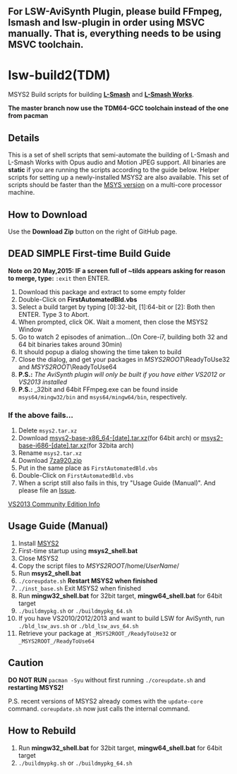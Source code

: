 ## For LSW-AviSynth Plugin, please build FFmpeg, lsmash and lsw-plugin in order using MSVC manually. That is, everything needs to be using MSVC toolchain.

# lsw-build2(TDM)
MSYS2 Build scripts for building [__L-Smash__](https://github.com/l-smash/l-smash) and [__L-Smash Works__](https://github.com/VFR-maniac/L-SMASH-Works/tree/master/AviUtl). 

**The master branch now use the TDM64-GCC toolchain instead of the one from pacman**


## Details
This is a set of shell scripts that semi-automate the building of L-Smash and L-Smash Works with Opus audio and Motion JPEG support.
All binaries are **static** if you are running the scripts according to the guide below.
Helper scripts for setting up a newly-installed MSYS2 are also available.
This set of scripts should be faster than the [MSYS version](https://github.com/MaverickTse/lw-build) on a multi-core processor machine.

## How to Download
Use the **Download Zip** button on the right of GitHub page.

## DEAD SIMPLE First-time Build Guide
**Note on 20 May,2015: IF a screen full of ~tilds appears asking for reason to merge, type:** `:exit` then ENTER.

  1. Download this package and extract to some empty folder
  2. Double-Click on **FirstAutomatedBld.vbs**
  3. Select a build target by typing [0]:32-bit, [1]:64-bit or [2]: Both then ENTER. Type 3 to Abort.
  4. When prompted, click OK. Wait a moment, then close the MSYS2 Window
  5. Go to watch 2 episodes of animation...(On Core-i7, building both 32 and 64 bit binaries takes around 30min)
  6. It should popup a dialog showing the time taken to build
  7. Close the dialog, and get your packages in _MSYS2ROOT_\ReadyToUse32 and _MSYS2ROOT_\ReadyToUse64
  8. **P.S.:** _The AviSynth plugin will only be built if you have either VS2012 or VS2013 installed_
  9. **P.S.:** _32bit and 64bit FFmpeg.exe can be found inside `msys64/mingw32/bin` and `msys64/mingw64/bin`, respectively.
  

### If the above fails...

  1. Delete ``msys2.tar.xz``
  2. Download [msys2-base-x86_64-[date].tar.xz](http://sourceforge.net/projects/msys2/files/Base/x86_64/)(for 64bit arch) or [msys2-base-i686-[date].tar.xz](http://sourceforge.net/projects/msys2/files/Base/i686/)(for 32bita arch)
  2. Rename ``msys2.tar.xz``
  3. Download [7za920.zip](http://downloads.sourceforge.net/sevenzip/7za920.zip)
  4. Put in the same place as ``FirstAutomatedBld.vbs``
  5. Double-Click on ``FirstAutomatedBld.vbs``
  6. When a script still also fails in this, try "Usage Guide (Manual)". And please file an  [Issue](https://github.com/MaverickTse/lsw-build2/issues).
  
[VS2013 Community Edition Info](https://www.visualstudio.com/en-us/news/vs2013-community-vs.aspx)
  
   
  
  
## Usage Guide (Manual)
  1. Install [MSYS2](http://sourceforge.net/projects/msys2/)
  2. First-time startup using **msys2_shell.bat**
  3. Close MSYS2
  4. Copy the script files to _MSYS2ROOT_/home/_UserName_/
  5. Run **msys2_shell.bat**
  6. `./coreupdate.sh` **Restart MSYS2 when finished**
  7. `./inst_base.sh` Exit MSYS2 when finished
  8. Run **mingw32_shell.bat** for 32bit target, **mingw64_shell.bat** for 64bit target
  9. `./buildmypkg.sh` or `./buildmypkg_64.sh`
  10. If you have VS2010/2012/2013 and want to build LSW for AviSynth, run `./bld_lsw_avs.sh` or `./bld_lsw_avs_64.sh`
  11. Retrieve your package at `_MSYS2ROOT_/ReadyToUse32` or `_MSYS2ROOT_/ReadyToUse64`
  
## Caution
**DO NOT RUN** `pacman -Syu` without first running `./coreupdate.sh` and **restarting MSYS2!**

P.S. recent versions of MSYS2 already comes with the `update-core` command. `coreupdate.sh` now just calls the internal command.

## How to Rebuild
  1. Run **mingw32_shell.bat** for 32bit target, **mingw64_shell.bat** for 64bit target
  2. `./buildmypkg.sh` or `./buildmypkg_64.sh`
  
